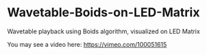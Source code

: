 Wavetable-Boids-on-LED-Matrix
=============================

Wavetable playback using Boids algorithm, visualized on LED Matrix

You may see a video here: https://vimeo.com/100051615
